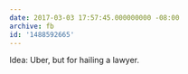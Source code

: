 ```yaml
---
date: 2017-03-03 17:57:45.000000000 -08:00
archive: fb
id: '1488592665'
---
```


Idea: Uber, but for hailing a lawyer.
